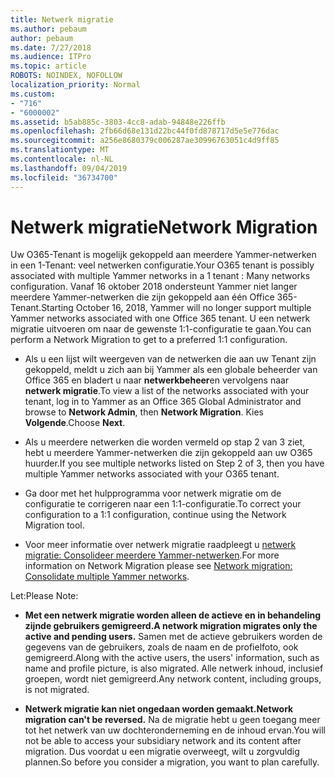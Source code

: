 ```yaml
---
title: Netwerk migratie
ms.author: pebaum
author: pebaum
ms.date: 7/27/2018
ms.audience: ITPro
ms.topic: article
ROBOTS: NOINDEX, NOFOLLOW
localization_priority: Normal
ms.custom:
- "716"
- "6000002"
ms.assetid: b5ab885c-3803-4cc8-adab-94848e226ffb
ms.openlocfilehash: 2fb66d68e131d22bc44f0fd878717d5e5e776dac
ms.sourcegitcommit: a256e8680379c006287ae30996763051c4d9ff85
ms.translationtype: MT
ms.contentlocale: nl-NL
ms.lasthandoff: 09/04/2019
ms.locfileid: "36734700"
---
```

# <a name="network-migration"></a><span data-ttu-id="48701-102">Netwerk migratie</span><span class="sxs-lookup"><span data-stu-id="48701-102">Network Migration</span></span>

<span data-ttu-id="48701-103">Uw O365-Tenant is mogelijk gekoppeld aan meerdere Yammer-netwerken in een 1-Tenant: veel netwerken configuratie.</span><span class="sxs-lookup"><span data-stu-id="48701-103">Your O365 tenant is possibly associated with multiple Yammer networks in a 1 tenant : Many networks configuration.</span></span> <span data-ttu-id="48701-104">Vanaf 16 oktober 2018 ondersteunt Yammer niet langer meerdere Yammer-netwerken die zijn gekoppeld aan één Office 365-Tenant.</span><span class="sxs-lookup"><span data-stu-id="48701-104">Starting October 16, 2018, Yammer will no longer support multiple Yammer networks associated with one Office 365 tenant.</span></span> <span data-ttu-id="48701-105">U een netwerk migratie uitvoeren om naar de gewenste 1:1-configuratie te gaan.</span><span class="sxs-lookup"><span data-stu-id="48701-105">You can perform a Network Migration to get to a preferred 1:1 configuration.</span></span>
  
- <span data-ttu-id="48701-106">Als u een lijst wilt weergeven van de netwerken die aan uw Tenant zijn gekoppeld, meldt u zich aan bij Yammer als een globale beheerder van Office 365 en bladert u naar **netwerkbeheer**en vervolgens naar **netwerk migratie**.</span><span class="sxs-lookup"><span data-stu-id="48701-106">To view a list of the networks associated with your tenant, log in to Yammer as an Office 365 Global Administrator and browse to **Network Admin**, then **Network Migration**.</span></span> <span data-ttu-id="48701-107">Kies **Volgende**.</span><span class="sxs-lookup"><span data-stu-id="48701-107">Choose **Next**.</span></span>

- <span data-ttu-id="48701-108">Als u meerdere netwerken die worden vermeld op stap 2 van 3 ziet, hebt u meerdere Yammer-netwerken die zijn gekoppeld aan uw O365 huurder.</span><span class="sxs-lookup"><span data-stu-id="48701-108">If you see multiple networks listed on Step 2 of 3, then you have multiple Yammer networks associated with your O365 tenant.</span></span>

- <span data-ttu-id="48701-109">Ga door met het hulpprogramma voor netwerk migratie om de configuratie te corrigeren naar een 1:1-configuratie.</span><span class="sxs-lookup"><span data-stu-id="48701-109">To correct your configuration to a 1:1 configuration, continue using the Network Migration tool.</span></span>

- <span data-ttu-id="48701-110">Voor meer informatie over netwerk migratie raadpleegt u [netwerk migratie: Consolideer meerdere Yammer-netwerken](https://docs.microsoft.com/yammer/configure-your-yammer-network/consolidate-multiple-yammer-networks).</span><span class="sxs-lookup"><span data-stu-id="48701-110">For more information on Network Migration please see [Network migration: Consolidate multiple Yammer networks](https://docs.microsoft.com/yammer/configure-your-yammer-network/consolidate-multiple-yammer-networks).</span></span>

<span data-ttu-id="48701-111">Let:</span><span class="sxs-lookup"><span data-stu-id="48701-111">Please Note:</span></span>
  
- <span data-ttu-id="48701-112">**Met een netwerk migratie worden alleen de actieve en in behandeling zijnde gebruikers gemigreerd.**</span><span class="sxs-lookup"><span data-stu-id="48701-112">**A network migration migrates only the active and pending users.**</span></span> <span data-ttu-id="48701-113">Samen met de actieve gebruikers worden de gegevens van de gebruikers, zoals de naam en de profielfoto, ook gemigreerd.</span><span class="sxs-lookup"><span data-stu-id="48701-113">Along with the active users, the users' information, such as name and profile picture, is also migrated.</span></span> <span data-ttu-id="48701-114">Alle netwerk inhoud, inclusief groepen, wordt niet gemigreerd.</span><span class="sxs-lookup"><span data-stu-id="48701-114">Any network content, including groups, is not migrated.</span></span>

- <span data-ttu-id="48701-115">**Netwerk migratie kan niet ongedaan worden gemaakt.**</span><span class="sxs-lookup"><span data-stu-id="48701-115">**Network migration can't be reversed.**</span></span> <span data-ttu-id="48701-116">Na de migratie hebt u geen toegang meer tot het netwerk van uw dochteronderneming en de inhoud ervan.</span><span class="sxs-lookup"><span data-stu-id="48701-116">You will not be able to access your subsidiary network and its content after migration.</span></span> <span data-ttu-id="48701-117">Dus voordat u een migratie overweegt, wilt u zorgvuldig plannen.</span><span class="sxs-lookup"><span data-stu-id="48701-117">So before you consider a migration, you want to plan carefully.</span></span>
